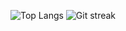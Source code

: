 ![Top Langs](https://github-readme-stats.vercel.app/api/top-langs/?username=lukketotte&hide=jupyter%20notebook&show_icons=true&theme=dracula)
![Git streak](https://streak-stats.demolab.com/?user=lukketotte&theme=dracula)

<!--
**lukketotte/lukketotte** is a ✨ _special_ ✨ repository because its `README.md` (this file) appears on your GitHub profile.

Here are some ideas to get you started:

- 🔭 I’m currently working on ...
- 🌱 I’m currently learning ...
- 👯 I’m looking to collaborate on ...
- 🤔 I’m looking for help with ...
- 💬 Ask me about ...
- 📫 How to reach me: ...
- 😄 Pronouns: ...
- ⚡ Fun fact: ...
-->
